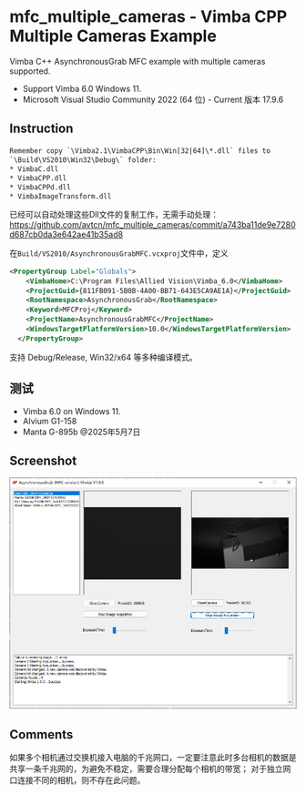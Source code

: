 # mfc_multiple_cameras - Vimba CPP Multiple Cameras Example
Vimba C++ AsynchronousGrab MFC example with multiple cameras supported.

* Support Vimba 6.0 Windows 11.
* Microsoft Visual Studio Community 2022 (64 位) - Current 版本 17.9.6


## Instruction
```
Remember copy `\Vimba2.1\VimbaCPP\Bin\Win[32|64]\*.dll` files to `\Build\VS2010\Win32\Debug\` folder:  
* VimbaC.dll  
* VimbaCPP.dll  
* VimbaCPPd.dll
* VimbaImageTransform.dll  
```
已经可以自动处理这些Dll文件的复制工作，无需手动处理：https://github.com/avtcn/mfc_multiple_cameras/commit/a743ba11de9e7280d687cb0da3e642ae41b35ad8

在`Build/VS2010/AsynchronousGrabMFC.vcxproj`文件中，定义
```xml
<PropertyGroup Label="Globals">
    <VimbaHome>C:\Program Files\Allied Vision\Vimba_6.0</VimbaHome>
    <ProjectGuid>{811FB091-5B0B-4A00-BB71-643E5CA9AE1A}</ProjectGuid>
    <RootNamespace>AsynchronousGrab</RootNamespace>
    <Keyword>MFCProj</Keyword>
    <ProjectName>AsynchronousGrabMFC</ProjectName>
    <WindowsTargetPlatformVersion>10.0</WindowsTargetPlatformVersion>
  </PropertyGroup>
```
  
支持 Debug/Release, Win32/x64 等多种编译模式。


## 测试
* Vimba 6.0 on Windows 11.
* Alvium G1-158
* Manta G-895b  @2025年5月7日



## Screenshot
![](screenshot.png)


## Comments
如果多个相机通过交换机接入电脑的千兆网口，一定要注意此时多台相机的数据是共享一条千兆网的，为避免不稳定，需要合理分配每个相机的带宽；
对于独立网口连接不同的相机，则不存在此问题。
